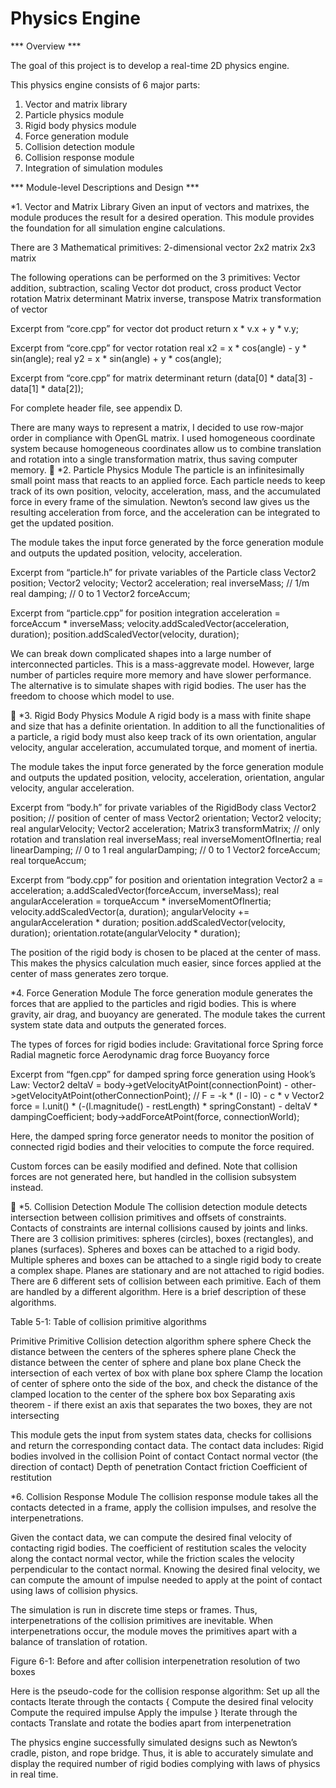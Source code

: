 # Physics Engine

*** Overview ***

The goal of this project is to develop a real-time 2D physics engine. 

This physics engine consists of 6 major parts:
1. Vector and matrix library 
2. Particle physics module 
3. Rigid body physics module 
4. Force generation module 
5. Collision detection module 
6. Collision response module 
7. Integration of simulation modules 

*** Module-level Descriptions and Design ***

*1. Vector and Matrix Library 
Given an input of vectors and matrixes, the module produces the result for a desired operation. This module provides the foundation for all simulation engine calculations.

There are 3 Mathematical primitives: 
2-dimensional vector
2x2 matrix
2x3 matrix

The following operations can be performed on the 3 primitives:
Vector addition, subtraction, scaling
Vector dot product, cross product
Vector rotation
Matrix determinant
Matrix inverse, transpose
Matrix transformation of vector

Excerpt from “core.cpp” for vector dot product
return x * v.x + y * v.y;

Excerpt from “core.cpp” for vector rotation
	real x2 = x * cos(angle) - y * sin(angle);
	real y2 = x * sin(angle) + y * cos(angle);

Excerpt from “core.cpp” for matrix determinant
return (data[0] * data[3] - data[1] * data[2]);

For complete header file, see appendix D.

There are many ways to represent a matrix, I decided to use row-major order in compliance with OpenGL matrix.  I used homogeneous coordinate system because homogeneous coordinates allow us to combine translation and rotation into a single transformation matrix, thus saving computer memory.

*2. Particle Physics Module
The particle is an infinitesimally small point mass that reacts to an applied force. Each particle needs to keep track of its own position, velocity, acceleration, mass, and the accumulated force in every frame of the simulation. Newton’s second law gives us the resulting acceleration from force, and the acceleration can be integrated to get the updated position.

The module takes the input force generated by the force generation module and outputs the updated position, velocity, acceleration. 

Excerpt from “particle.h” for private variables of the Particle class
Vector2 position;
	Vector2 velocity;
	Vector2 acceleration;
	real inverseMass; // 1/m
	real damping; // 0 to 1
	Vector2 forceAccum;

Excerpt from “particle.cpp” for position integration
	acceleration = forceAccum * inverseMass;
	velocity.addScaledVector(acceleration, duration);
position.addScaledVector(velocity, duration);

We can break down complicated shapes into a large number of interconnected particles. This is a mass-aggrevate model. However, large number of particles require more memory and have slower performance. The alternative is to simulate shapes with rigid bodies. The user has the freedom to choose which model to use.



*3. Rigid Body Physics Module 
A rigid body is a mass with finite shape and size that has a definite orientation. In addition to all the functionalities of a particle, a rigid body must also keep track of its own orientation, angular velocity, angular acceleration, accumulated torque, and moment of inertia.

The module takes the input force generated by the force generation module and outputs the updated position, velocity, acceleration, orientation, angular velocity, angular acceleration. 

Excerpt from “body.h” for private variables of the RigidBody class
Vector2 position; // position of center of mass
	Vector2 orientation;
	Vector2 velocity;
	real angularVelocity;
	Vector2 acceleration;
	Matrix3 transformMatrix; // only rotation and translation
	real inverseMass;
	real inverseMomentOfInertia;
	real linearDamping; // 0 to 1
	real angularDamping; // 0 to 1
	Vector2 forceAccum;
	real torqueAccum;

Excerpt from “body.cpp” for position and orientation integration
	Vector2 a = acceleration;
	a.addScaledVector(forceAccum, inverseMass);
	real angularAcceleration = torqueAccum * inverseMomentOfInertia;
	velocity.addScaledVector(a, duration);
	angularVelocity += angularAcceleration * duration;
	position.addScaledVector(velocity, duration);
	orientation.rotate(angularVelocity * duration);


The position of the rigid body is chosen to be placed at the center of mass. This makes the physics calculation much easier, since forces applied at the center of mass generates zero torque.


*4. Force Generation Module 
The force generation module generates the forces that are applied to the particles and rigid bodies. This is where gravity, air drag, and buoyancy are generated. The module takes the current system state data and outputs the generated forces.

The types of forces for rigid bodies include:
Gravitational force
Spring force
Radial magnetic force
Aerodynamic drag force
Buoyancy force

Excerpt from “fgen.cpp” for damped spring force generation using Hook’s Law:
Vector2 deltaV = body->getVelocityAtPoint(connectionPoint)
		- other->getVelocityAtPoint(otherConnectionPoint);
	// F = -k * (l - l0) - c * v
	Vector2 force = l.unit() * (-(l.magnitude() - restLength) * springConstant)
		- deltaV * dampingCoefficient;
	body->addForceAtPoint(force, connectionWorld);

Here, the damped spring force generator needs to monitor the position of connected rigid bodies and their velocities to compute the force required.

Custom forces can be easily modified and defined. Note that collision forces are not generated here, but handled in the collision subsystem instead.


*5. Collision Detection Module 
The collision detection module detects intersection between collision primitives and offsets of constraints. Contacts of constraints are internal collisions caused by joints and links. There are 3 collision primitives: spheres (circles), boxes (rectangles), and planes (surfaces). Spheres and boxes can be attached to a rigid body. Multiple spheres and boxes can be attached to a single rigid body to create a complex shape. Planes are stationary and are not attached to rigid bodies. There are 6 different sets of collision between each primitive. Each of them are handled by a different algorithm. Here is a brief description of these algorithms.

Table 5-1: Table of collision primitive algorithms

Primitive Primitive Collision detection algorithm
sphere sphere Check the distance between the centers of the spheres
sphere plane Check the distance between the center of sphere and plane
box plane Check the intersection of each vertex of box with plane
box sphere Clamp the location of center of sphere onto the side of the box, and check the distance of the clamped location to the center of the sphere
box box Separating axis theorem - if there exist an axis that separates the two boxes, they are not intersecting

This module gets the input from system states data, checks for collisions and return the corresponding contact data. The contact data includes:
Rigid bodies involved in the collision
Point of contact
Contact normal vector (the direction of contact)
Depth of penetration
Contact friction
Coefficient of restitution

*6. Collision Response Module 
The collision response module takes all the contacts detected in a frame, apply the collision impulses, and resolve the interpenetrations.

Given the contact data, we can compute the desired final velocity of contacting rigid bodies. The coefficient of restitution scales the velocity along the contact normal vector, while the friction scales the velocity perpendicular to the contact normal. Knowing the desired final velocity, we can compute the amount of impulse needed to apply at the point of contact using laws of collision physics.

The simulation is run in discrete time steps or frames. Thus, interpenetrations of the collision primitives are inevitable. When interpenetrations occur, the module moves the primitives apart with a balance of translation of rotation. 


Figure 6-1: Before and after collision interpenetration resolution of two boxes

Here is the pseudo-code for the collision response algorithm:
Set up all the contacts
Iterate through the contacts
{
Compute the desired final velocity
Compute the required impulse
Apply the impulse
}
Iterate through the contacts
	Translate and rotate the bodies apart from interpenetration


The physics engine successfully simulated designs such as Newton’s cradle, piston, and rope bridge. Thus, it is able to accurately simulate and display the required number of rigid bodies complying with laws of physics in real time. 
